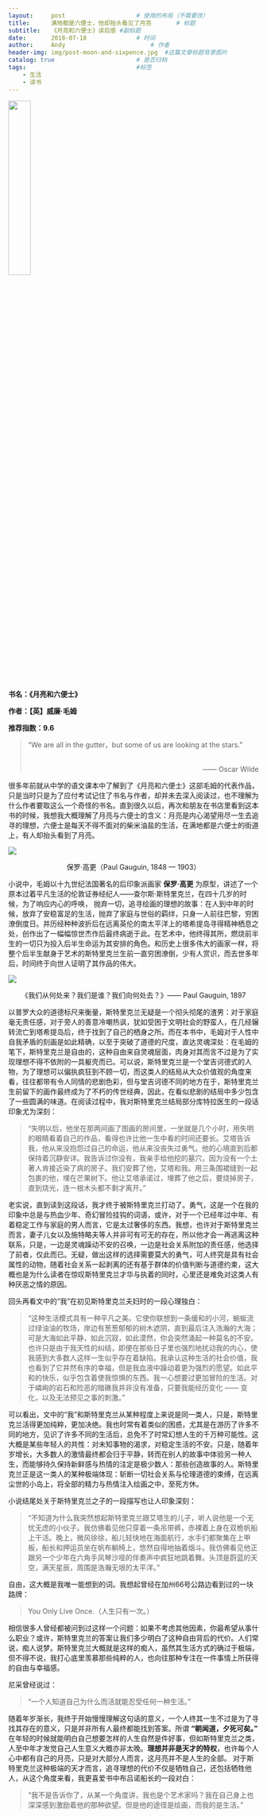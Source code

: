 ```yaml
---
layout:     post   				    # 使用的布局（不需要改）
title:      满地都是六便士，他却抬头看见了月亮   	# 标题 
subtitle:   《月亮和六便士》读后感 #副标题
date:       2018-07-18 				# 时间
author:     Andy 						# 作者
header-img: img/post-moon-and-sixpence.jpg 	#这篇文章标题背景图片
catalog: true 						# 是否归档
tags:								#标签
    - 生活
    - 读书
---
```

<img src="http://andy-blog.oss-cn-beijing.aliyuncs.com/blog/2020-02-12-222.jpg" width="30%">

**书名：《月亮和六便士》**  

**作者：【英】威廉·毛姆**  
  
**推荐指数：9.6**

>“We are all in the gutter，but some of us are looking at the stars.”  
><br>  
><p align="right"> —— Oscar Wilde</p>

很多年前就从中学的语文课本中了解到了《月亮和六便士》这部毛姆的代表作品，只是当时只是为了应付考试记住了书名与作者，却并未去深入阅读过，也不理解为什么作者要取这么一个奇怪的书名。直到很久以后，再次和朋友在书店里看到这本书的时候，我想我大概理解了月亮与六便士的含义：月亮是内心渴望用尽一生去追寻的理想，六便士是每天不得不面对的柴米油盐的生活，在满地都是六便士的街道上，有人却抬头看到了月亮。

<img src="http://andy-blog.oss-cn-beijing.aliyuncs.com/blog/2020-02-12-4338.jpg">

<p align="center">保罗·高更（Paul Gauguin, 1848 — 1903）</p>

小说中，毛姆以十九世纪法国著名的后印象派画家 **保罗·高更** 为原型，讲述了一个原本过着平凡生活的伦敦证券经纪人——查尔斯·斯特里克兰，在四十几岁的时候，为了响应内心的呼唤， 抛弃一切，追寻绘画的理想的故事：在人到中年的时候，放弃了安稳富足的生活，抛弃了家庭与世俗的羁绊，只身一人前往巴黎，穷困潦倒度日。并历经种种波折后在远离英伦的南太平洋上的塔希提岛寻得精神栖息之处，创作出了一幅幅惊世杰作后最终病逝于此。在艺术中，他终得其所，燃烧前半生的一切只为投入后半生命运为其安排的角色。和历史上很多伟大的画家一样，将整个后半生献身于艺术的斯特里克兰生前一直穷困潦倒，少有人赏识，而去世多年后，时间终于向世人证明了其作品的伟大。

<img src="http://andy-blog.oss-cn-beijing.aliyuncs.com/blog/2020-02-12-457.jpg">

<p align="center">《我们从何处来？我们是谁？我们向何处去？》—— Paul Gauguin, 1897</p>

以普罗大众的道德标尺来衡量，斯特里克兰无疑是一个彻头彻尾的渣男：对于家庭毫无责任感，对于旁人的善意冷嘲热讽，犹如受困于文明社会的野蛮人，在几经辗转流亡到塔希提岛后，终于找到了自己的栖身之所。而在本书中，毛姆对于人性中自我矛盾的刻画是如此精确，以至于突破了道德的尺度，直达灵魂深处：在毛姆的笔下，斯特里克兰是自由的，这种自由来自灵魂层面，肉身对其而言不过是为了实现理想不得不依附的一具躯壳而已。可以说，斯特里克兰是一个堂吉诃德式的人物，为了理想可以偏执疯狂到不顾一切，而这类人的结局从大众价值观的角度来看，往往都带有令人同情的悲剧色彩，但与堂吉诃德不同的地方在于，斯特里克兰生前留下的画作最终成为了不朽的传世经典，因此，在看似悲剧的结局中多少包含了一些圆满的味道。在阅读过程中，我对斯特里克兰结局部分库特拉医生的一段话印象尤为深刻：

>“失明以后，他坐在那两间画了图画的房间里，一坐就是几个小时，用失明的眼睛看着自己的作品，看得也许比他一生中看的时间还要长。艾塔告诉我，他从来没抱怨过自己的命运，他从来没丧失过勇气。他的心境直到后都保持着沉静安详。我告诉过你没有，我亲手给他挖的墓穴，因为没有一个土著人肯接近染了病的房子。我们安葬了他，艾塔和我。用三条围裙缝到一起包裹的他，埋在芒果树下。他让艾塔承诺过，埋葬了他之后，要烧掉房子，直到烧光，连一根木头都不剩才离开。”

老实说，直到读到这段话，我才终于被斯特里克兰打动了。勇气，这是一个在我的印象中总是与热血少年、奇幻冒险挂钩的词语，或许，对于一个已经年过中年、有着稳定工作与家庭的男人而言，它是太过奢侈的东西。我想，也许对于斯特里克兰而言，妻子儿女以及施特略夫等人并非可有可无的存在，所以他才会一再逃离这种联系，只是，一边是灵魂躁动不安的召唤，一边是社会关系附加的责任感，他选择了前者，仅此而已。无疑，做出这样的选择需要莫大的勇气，可人终究是具有社会属性的动物，随着社会关系一起剥离的还有基于群体的价值判断与道德约束，这大概也是为什么读者在惊叹斯特里克兰才华与执着的同时，心里还是难免对这类人有种厌恶之情的原因。

回头再看文中的“我”在初见斯特里克兰夫妇时的一段心理独白：

>“这种生活模式具有一种平凡之美。它使你联想到一条缓和的小河，蜿蜒流过绿油油的牧场，岸边有葱葱郁郁的树木遮阴，直到最后注入浩瀚的大海；可是大海如此平静，如此沉寂，如此漠然，你会突然涌起一种莫名的不安。也许只是由于我天性的纠结，即便在那些日子里也强烈地扰动我的内心，使我感到大多数人这样一生似乎存在着缺陷。我承认这种生活的社会价值，我也看到了它井然有序的幸福，但是我血液中躁动着更为强烈的愿望。如此平和的快乐，似乎包含着使我惊惧的东西。我一心想要过更加冒险的生活。对于嶙峋的岩石和险恶的暗礁我并非没有准备，只要我能经历变化 —— 变化，以及无法预见之事的刺激。”

可以看出，文中的“我”和斯特里克兰从某种程度上来说是同一类人，只是，斯特里克兰活得更加纯粹，更加决绝。我也时常有着类似的困惑，尤其是在游历了许多不同的地方，见识了许多不同的生活后，总免不了时常幻想人生的千万种可能性。这大概是某些年轻人的共性：对未知事物的渴求，对稳定生活的不安。只是，随着年岁增长，大多数人的激情最终都会归于平静，转而在别人的故事中体验另一种人生，而能够持久保持新鲜感与热情的注定是极少数人：那些创造故事的人。斯特里克兰正是这一类人的某种极端体现：斩断一切社会关系与伦理道德的束缚，在远离尘世的小岛上，将全部的精力与热情注入绘画之中，至死方休。

小说结尾处关于斯特里克兰之子的一段描写也让人印象深刻：

>“不知道为什么我突然想起斯特里克兰跟艾塔生的儿子，听人说他是一个无忧无虑的小伙子。我仿佛看见他只穿着一条吊带裤，赤裸着上身在双桅帆船上干活。晚上，微风徐徐，船儿轻快地在海面航行，水手们都聚集在上甲板，船长和押运员坐在帆布躺椅上，悠然自得地抽着烟斗。我仿佛看见他正跟另一个少年在六角手风琴沙哑的伴奏声中疯狂地跳着舞。头顶是蔚蓝的天空，满天星辰，周围是浩瀚无垠的太平洋。”

自由，这大概是我唯一能想到的词。我想起曾经在加州66号公路边看到过的一块路牌：

>You Only Live Once.（人生只有一次。）

相信很多人曾经都被问到过这样一个问题：如果不考虑其他因素，你最希望从事什么职业？或许，斯特里克兰的答案让我们多少明白了这种自由背后的代价。人们常说，痴人说梦。斯特里克兰大概就是这样的痴人，虽然其生活方式的确过于极端，但不得不说，我打心底里羡慕那些纯粹的人，也向往那种专注在一件事情上所获得的自由与幸福感。

尼采曾经说过：

>“一个人知道自己为什么而活就能忍受任何一种生活。”

随着年岁渐长，我终于开始慢慢理解这句话的意义，一个人终其一生不过是为了寻找其存在的意义，只是并非所有人最终都能找到答案。所谓 **“朝闻道，夕死可矣。”** 在年轻的时候就能明白自己想要怎样的人生自然是件好事，但如斯特里克兰之类，人至中年才发觉自己人生意义大概亦非太晚。**理想并非是天才的特权**，也许每个人心中都有自己的月亮，只是对大部分人而言，这月亮并不是人生的全部。 对于斯特里克兰这种极端的天才而言，追寻理想的代价不仅是牺牲自己，还包括牺牲他人，从这个角度来看，我更喜爱书中布吕诺船长的一段对白：

>“我不是告诉你了，从某一个角度讲，我也是个艺术家吗？我在自己身上也深深感到激励着他的那种欲望。但是他的途径是绘画，而我的是生活。”
